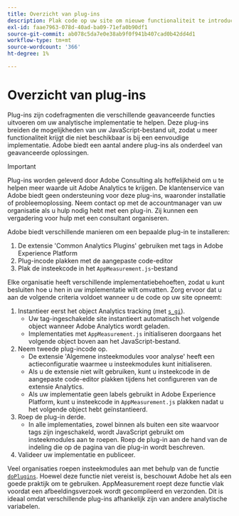 ```yaml
---
title: Overzicht van plug-ins
description: Plak code op uw site om nieuwe functionaliteit te introduceren.
exl-id: faae7963-078d-40ad-ba09-71efa0b90df1
source-git-commit: ab078c5da7e0e38ab9f0f941b407cad0b42dd4d1
workflow-type: tm+mt
source-wordcount: '366'
ht-degree: 1%

---
```


# Overzicht van plug-ins

Plug-ins zijn codefragmenten die verschillende geavanceerde functies uitvoeren om uw analytische implementatie te helpen. Deze plug-ins breiden de mogelijkheden van uw JavaScript-bestand uit, zodat u meer functionaliteit krijgt die niet beschikbaar is bij een eenvoudige implementatie. Adobe biedt een aantal andere plug-ins als onderdeel van geavanceerde oplossingen.

>[!IMPORTANT]
>
>Plug-ins worden geleverd door Adobe Consulting als hoffelijkheid om u te helpen meer waarde uit Adobe Analytics te krijgen. De klantenservice van Adobe biedt geen ondersteuning voor deze plug-ins, waaronder installatie of probleemoplossing. Neem contact op met de accountmanager van uw organisatie als u hulp nodig hebt met een plug-in. Zij kunnen een vergadering voor hulp met een consultant organiseren.

Adobe biedt verschillende manieren om een bepaalde plug-in te installeren:

1. De extensie &#39;Common Analytics Plugins&#39; gebruiken met tags in Adobe Experience Platform
2. Plug-incode plakken met de aangepaste code-editor
3. Plak de insteekcode in het `AppMeasurement.js`-bestand

Elke organisatie heeft verschillende implementatiebehoeften, zodat u kunt besluiten hoe u hen in uw implementatie wilt omvatten. Zorg ervoor dat u aan de volgende criteria voldoet wanneer u de code op uw site opneemt:

1. Instantieer eerst het object Analytics tracking (met [`s_gi`](../functions/s-gi.md)).
   * Uw tag-ingeschakelde site instantieert automatisch het volgende object wanneer Adobe Analytics wordt geladen.
   * Implementaties met `AppMeasurement.js` initialiseren doorgaans het volgende object boven aan het JavaScript-bestand.
2. Neem tweede plug-incode op.
   * De extensie &#39;Algemene insteekmodules voor analyse&#39; heeft een actieconfiguratie waarmee u insteekmodules kunt initialiseren.
   * Als u de extensie niet wilt gebruiken, kunt u insteekcode in de aangepaste code-editor plakken tijdens het configureren van de extensie Analytics.
   * Als uw implementatie geen labels gebruikt in Adobe Experience Platform, kunt u insteekcode in `AppMeasurement.js` plakken nadat u het volgende object hebt geïnstantieerd.
3. Roep de plug-in derde.
   * In alle implementaties, zowel binnen als buiten een site waarvoor tags zijn ingeschakeld, wordt JavaScript gebruikt om insteekmodules aan te roepen. Roep de plug-in aan de hand van de indeling die op de pagina van die plug-in wordt beschreven.
4. Valideer uw implementatie en publiceer.

Veel organisaties roepen insteekmodules aan met behulp van de functie [`doPlugins`](../functions/doplugins.md). Hoewel deze functie niet vereist is, beschouwt Adobe het als een goede praktijk om te gebruiken. AppMeasurement roept deze functie vlak voordat een afbeeldingsverzoek wordt gecompileerd en verzonden. Dit is ideaal omdat verschillende plug-ins afhankelijk zijn van andere analytische variabelen.
